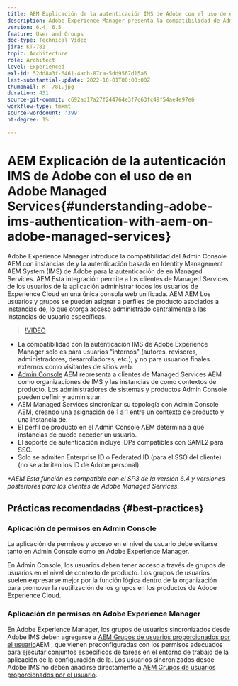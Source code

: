 ```yaml
---
title: AEM Explicación de la autenticación IMS de Adobe con el uso de en Adobe Managed Services
description: Adobe Experience Manager presenta la compatibilidad de Admin Console AEM para instancias de y la autenticación basada en Adobe IMS (Identity Management AEM System) para la autenticación en Managed Services.   AEM Esta integración permite a los clientes de Managed Services de los usuarios de la aplicación administrar todos los usuarios de Experience Cloud en una única consola web unificada. AEM AEM Los usuarios y grupos pueden asignarse a perfiles de producto asociados a instancias de, lo que otorga acceso administrado de forma centralizada a las instancias específicas de la instancia de la aplicación.
version: 6.4, 6.5
feature: User and Groups
doc-type: Technical Video
jira: KT-781
topic: Architecture
role: Architect
level: Experienced
exl-id: 52dd8a3f-6461-4acb-87ca-5dd9567d15a6
last-substantial-update: 2022-10-01T00:00:00Z
thumbnail: KT-781.jpg
duration: 431
source-git-commit: c692ad17a27f244764e3f7c63fc49f54ae4e97e6
workflow-type: tm+mt
source-wordcount: '399'
ht-degree: 1%

---
```


# AEM Explicación de la autenticación IMS de Adobe con el uso de en Adobe Managed Services{#understanding-adobe-ims-authentication-with-aem-on-adobe-managed-services}

Adobe Experience Manager introduce la compatibilidad del Admin Console AEM con instancias de y la autenticación basada en Identity Management AEM System (IMS) de Adobe para la autenticación de en Managed Services.   AEM Esta integración permite a los clientes de Managed Services de los usuarios de la aplicación administrar todos los usuarios de Experience Cloud en una única consola web unificada. AEM AEM Los usuarios y grupos se pueden asignar a perfiles de producto asociados a instancias de, lo que otorga acceso administrado centralmente a las instancias de usuario específicas.

>[!VIDEO](https://video.tv.adobe.com/v/26170?quality=12&learn=on)

* La compatibilidad con la autenticación IMS de Adobe Experience Manager solo es para usuarios &quot;internos&quot; (autores, revisores, administradores, desarrolladores, etc.), y no para usuarios finales externos como visitantes de sitios web.
* [Admin Console](https://adminconsole.adobe.com/) AEM representa a clientes de Managed Services AEM como organizaciones de IMS y las instancias de como contextos de producto. Los administradores de sistemas y productos Admin Console pueden definir y administrar.
* AEM Managed Services sincronizar su topología con Admin Console AEM, creando una asignación de 1 a 1 entre un contexto de producto y una instancia de.
* El perfil de producto en el Admin Console AEM determina a qué instancias de puede acceder un usuario.
* El soporte de autenticación incluye IDPs compatibles con SAML2 para SSO.
* Solo se admiten Enterprise ID o Federated ID (para el SSO del cliente) (no se admiten los ID de Adobe personal).

*&#42;AEM Esta función es compatible con el SP3 de la versión 6.4 y versiones posteriores para los clientes de Adobe Managed Services.*

## Prácticas recomendadas {#best-practices}

### Aplicación de permisos en Admin Console

La aplicación de permisos y acceso en el nivel de usuario debe evitarse tanto en Admin Console como en Adobe Experience Manager.

En Admin Console, los usuarios deben tener acceso a través de grupos de usuarios en el nivel de contexto de producto. Los grupos de usuarios suelen expresarse mejor por la función lógica dentro de la organización para promover la reutilización de los grupos en los productos de Adobe Experience Cloud.

### Aplicación de permisos en Adobe Experience Manager

En Adobe Experience Manager, los grupos de usuarios sincronizados desde Adobe IMS deben agregarse a [AEM Grupos de usuarios proporcionados por el usuario](https://experienceleague.adobe.com/docs/experience-manager-65/administering/security/security.html?lang=es)AEM , que vienen preconfiguradas con los permisos adecuados para ejecutar conjuntos específicos de tareas en el entorno de trabajo de la aplicación de la configuración de la. Los usuarios sincronizados desde Adobe IMS no deben añadirse directamente a [AEM Grupos de usuarios proporcionados por el usuario](https://experienceleague.adobe.com/docs/experience-manager-65/administering/security/security.html?lang=es).
